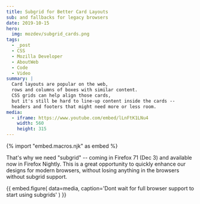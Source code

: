 ```yaml
---
title: Subgrid for Better Card Layouts
sub: and fallbacks for legacy browsers
date: 2019-10-15
hero:
  img: mozdev/subgrid_cards.png
tags:
  - _post
  - CSS
  - Mozilla Developer
  - AboutWeb
  - Code
  - Video
summary: |
  Card layouts are popular on the web,
  rows and columns of boxes with similar content.
  CSS grids can help align those cards,
  but it's still be hard to line-up content inside the cards --
  headers and footers that might need more or less room.
media:
  - iframe: https://www.youtube.com/embed/lLnFtK1LNu4
    width: 560
    height: 315
---
```

{% import "embed.macros.njk" as embed %}

That's why we need "subgrid" --
coming in Firefox 71 (Dec 3)
and available now in Firefox Nightly.
This is a great opportunity to
quickly enhance our designs for modern browsers,
without losing anything in the browsers without subgrid support.

{{ embed.figure(
  data=media,
  caption='Dont wait for full browser support to start using subgrids'
) }}
